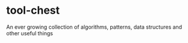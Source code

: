 # tool-chest
An ever growing collection of algorithms, patterns, data structures and other useful things
